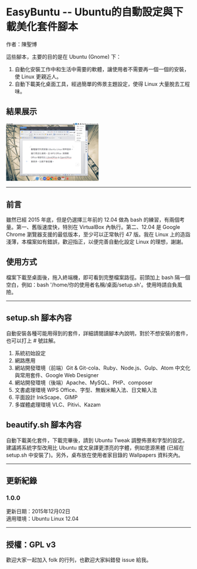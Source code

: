 # EasyBuntu -- Ubuntu的自動設定與下載美化套件腳本
作者：陳聖博

這些腳本，主要的目的是在 Ubuntu (Gnome) 下：
1. 自動化安裝工作中和生活中需要的軟體，讓使用者不需要再一個一個的安裝，使 Linux 更親近人。
2. 自動下載美化桌面工具，經過簡單的佈景主題設定，使得 Linux 大量脫去工程味。

## 結果展示
<img src="12.04/screenshot.png" width="50%">

--------------------------------------------------------------------------------

## 前言
雖然已經 2015 年底，但是仍選擇三年前的 12.04 做為 bash 的練習，有兩個考量。第一、舊版速度快，特別在 VirtualBox 內執行。第二、12.04 是 Google Chrome 瀏覽器支援的最低版本，至少可以正常執行 47 版。我在 Linux 上的造詣淺薄，本檔案如有錯誤，歡迎指正，以便完善自動化設定 Linux 的理想，謝謝。

## 使用方式
檔案下載至桌面後，拖入終端機，即可看到完整檔案路徑。前頭加上 bash 隔一個空白，例如：bash '/home/你的使用者名稱/桌面/setup.sh'。使用時請自負風險。

--------------------------------------------------------------------------------

## setup.sh 腳本內容
自動安裝各種可能用得到的套件，詳細請閱讀腳本內說明，對於不想安裝的套件，也可以打上 # 號註解。
1. 系統初始設定
2. 網路應用
3. 網站開發環境（前端）Git & Git-cola、Ruby、Node.js、Gulp、Atom 中文化與常用套件、Google Web Designer
4. 網站開發環境（後端）Apache、MySQL、PHP、composer
5. 文書處理環境 WPS Office、字型、無蝦米輸入法、日文輸入法
6. 平面設計 InkScape、GIMP
7. 多媒體處理環境 VLC、Pitivi、Kazam

## beautify.sh 腳本內容
自動下載美化套件，下載完畢後，請到 Ubuntu Tweak 調整佈景和字型的設定。建議將系統字型改用比 Ubuntu 或文泉譯更漂亮的字體，例如思源黑體 (已經在 setup.sh 中安裝了)。另外，桌布放在使用者家目錄的 Wallpapers 資料夾內。

--------------------------------------------------------------------------------

## 更新紀錄
### 1.0.0
更新日期：2015年12月02日<br>適用環境：Ubuntu Linux 12.04

--------------------------------------------------------------------------------

## 授權：GPL v3
歡迎大家一起加入 folk 的行列，也歡迎大家糾錯發 issue 給我。
